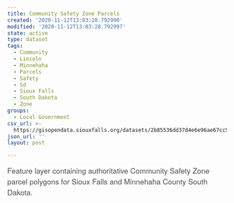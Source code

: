 ```yaml
---
title: Community Safety Zone Parcels
created: '2020-11-12T13:03:28.792990'
modified: '2020-11-12T13:03:28.792997'
state: active
type: dataset
tags:
  - Community
  - Lincoln
  - Minnehaha
  - Parcels
  - Safety
  - Sd
  - Sioux Falls
  - South Dakota
  - Zone
groups:
  - Local Government
csv_url: >-
  https://gisopendata.siouxfalls.org/datasets/2b85536dd37d4e6e96ae67cc5e7962e7_0.csv?outSR=%7B%22latestWkid%22%3A32164%2C%22wkid%22%3A32164%7D
json_url: ''
layout: post

---
```

<span style='color:rgb(76, 76, 76); font-family:&quot;Avenir Next W01&quot;, &quot;Avenir Next W00&quot;, &quot;Avenir Next&quot;, Avenir, &quot;Helvetica Neue&quot;, sans-serif; font-size:17px; font-style:normal; font-variant-ligatures:normal; font-variant-caps:normal; font-weight:400; letter-spacing:normal; text-align:start; text-indent:0px; text-transform:none; word-spacing:0px; background-color:rgb(255, 255, 255); text-decoration-style:initial; text-decoration-color:initial; display:inline !important;'>Feature layer containing authoritative Community Safety Zone parcel polygons for Sioux Falls and Minnehaha County South Dakota.</span>
